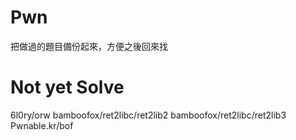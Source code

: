 # Pwn

把做過的題目備份起來，方便之後回來找


# Not yet Solve

6l0ry/orw
bamboofox/ret2libc/ret2lib2 
bamboofox/ret2libc/ret2lib3
Pwnable.kr/bof

